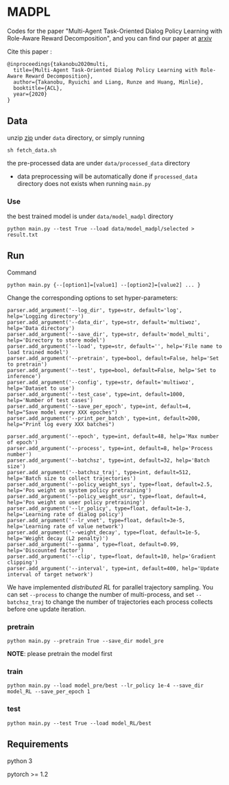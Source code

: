 # MADPL

Codes for the paper "Multi-Agent Task-Oriented Dialog Policy Learning with Role-Aware Reward Decomposition", and you can find our paper at [arxiv](https://arxiv.org/abs/2004.03809)

Cite this paper :

```
@inproceedings{takanobu2020multi,
  title={Multi-Agent Task-Oriented Dialog Policy Learning with Role-Aware Reward Decomposition},
  author={Takanobu, Ryuichi and Liang, Runze and Huang, Minlie},
  booktitle={ACL},
  year={2020}
}
```

## Data

unzip [zip](https://drive.google.com/open?id=1S2RXrXwsajrdzyyvM0ca_BLfGdb0PBgD) under `data` directory, or simply running

```
sh fetch_data.sh
```

the pre-processed data are under `data/processed_data` directory

- data preprocessing will be automatically done if `processed_data` directory does not exists when running `main.py`

### Use

the best trained model is under `data/model_madpl` directory

```
python main.py --test True --load data/model_madpl/selected > result.txt
```

## Run

Command

```
python main.py {--[option1]=[value1] --[option2]=[value2] ... }
```

Change the corresponding options to set hyper-parameters:

```
parser.add_argument('--log_dir', type=str, default='log', help='Logging directory')
parser.add_argument('--data_dir', type=str, default='multiwoz', help='Data directory')
parser.add_argument('--save_dir', type=str, default='model_multi', help='Directory to store model')
parser.add_argument('--load', type=str, default='', help='File name to load trained model')
parser.add_argument('--pretrain', type=bool, default=False, help='Set to pretrain')
parser.add_argument('--test', type=bool, default=False, help='Set to inference')
parser.add_argument('--config', type=str, default='multiwoz', help='Dataset to use')
parser.add_argument('--test_case', type=int, default=1000, help='Number of test cases')
parser.add_argument('--save_per_epoch', type=int, default=4, help="Save model every XXX epoches")
parser.add_argument('--print_per_batch', type=int, default=200, help="Print log every XXX batches")

parser.add_argument('--epoch', type=int, default=48, help='Max number of epoch')
parser.add_argument('--process', type=int, default=8, help='Process number')
parser.add_argument('--batchsz', type=int, default=32, help='Batch size')
parser.add_argument('--batchsz_traj', type=int, default=512, help='Batch size to collect trajectories')
parser.add_argument('--policy_weight_sys', type=float, default=2.5, help='Pos weight on system policy pretraining')
parser.add_argument('--policy_weight_usr', type=float, default=4, help='Pos weight on user policy pretraining')
parser.add_argument('--lr_policy', type=float, default=1e-3, help='Learning rate of dialog policy')
parser.add_argument('--lr_vnet', type=float, default=3e-5, help='Learning rate of value network')
parser.add_argument('--weight_decay', type=float, default=1e-5, help='Weight decay (L2 penalty)')
parser.add_argument('--gamma', type=float, default=0.99, help='Discounted factor')
parser.add_argument('--clip', type=float, default=10, help='Gradient clipping')
parser.add_argument('--interval', type=int, default=400, help='Update interval of target network')
```

We have implemented *distributed RL* for parallel trajectory sampling. You can set `--process` to change the number of multi-process, and set `--batchsz_traj` to change the number of trajectories each process collects before one update iteration.

### pretrain

```
python main.py --pretrain True --save_dir model_pre
```

**NOTE**: please pretrain the model first

### train

```
python main.py --load model_pre/best --lr_policy 1e-4 --save_dir model_RL --save_per_epoch 1
```

### test

```
python main.py --test True --load model_RL/best
```

## Requirements

python 3

pytorch >= 1.2